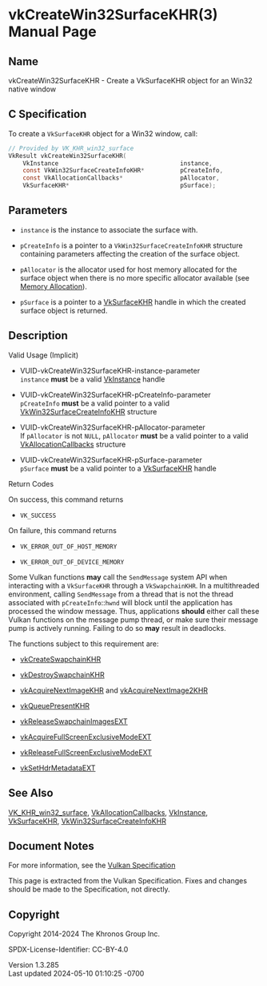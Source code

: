 # vkCreateWin32SurfaceKHR(3) Manual Page

## Name

vkCreateWin32SurfaceKHR - Create a VkSurfaceKHR object for an Win32
native window



## <a href="#_c_specification" class="anchor"></a>C Specification

To create a `VkSurfaceKHR` object for a Win32 window, call:

``` c
// Provided by VK_KHR_win32_surface
VkResult vkCreateWin32SurfaceKHR(
    VkInstance                                  instance,
    const VkWin32SurfaceCreateInfoKHR*          pCreateInfo,
    const VkAllocationCallbacks*                pAllocator,
    VkSurfaceKHR*                               pSurface);
```

## <a href="#_parameters" class="anchor"></a>Parameters

- `instance` is the instance to associate the surface with.

- `pCreateInfo` is a pointer to a `VkWin32SurfaceCreateInfoKHR`
  structure containing parameters affecting the creation of the surface
  object.

- `pAllocator` is the allocator used for host memory allocated for the
  surface object when there is no more specific allocator available (see
  <a
  href="https://registry.khronos.org/vulkan/specs/1.3-extensions/html/vkspec.html#memory-allocation"
  target="_blank" rel="noopener">Memory Allocation</a>).

- `pSurface` is a pointer to a [VkSurfaceKHR](https://registry.khronos.org/vulkan/specs/1.3-extensions/man/html/VkSurfaceKHR.html) handle
  in which the created surface object is returned.

## <a href="#_description" class="anchor"></a>Description

Valid Usage (Implicit)

- <a href="#VUID-vkCreateWin32SurfaceKHR-instance-parameter"
  id="VUID-vkCreateWin32SurfaceKHR-instance-parameter"></a>
  VUID-vkCreateWin32SurfaceKHR-instance-parameter  
  `instance` **must** be a valid [VkInstance](https://registry.khronos.org/vulkan/specs/1.3-extensions/man/html/VkInstance.html) handle

- <a href="#VUID-vkCreateWin32SurfaceKHR-pCreateInfo-parameter"
  id="VUID-vkCreateWin32SurfaceKHR-pCreateInfo-parameter"></a>
  VUID-vkCreateWin32SurfaceKHR-pCreateInfo-parameter  
  `pCreateInfo` **must** be a valid pointer to a valid
  [VkWin32SurfaceCreateInfoKHR](https://registry.khronos.org/vulkan/specs/1.3-extensions/man/html/VkWin32SurfaceCreateInfoKHR.html)
  structure

- <a href="#VUID-vkCreateWin32SurfaceKHR-pAllocator-parameter"
  id="VUID-vkCreateWin32SurfaceKHR-pAllocator-parameter"></a>
  VUID-vkCreateWin32SurfaceKHR-pAllocator-parameter  
  If `pAllocator` is not `NULL`, `pAllocator` **must** be a valid
  pointer to a valid [VkAllocationCallbacks](https://registry.khronos.org/vulkan/specs/1.3-extensions/man/html/VkAllocationCallbacks.html)
  structure

- <a href="#VUID-vkCreateWin32SurfaceKHR-pSurface-parameter"
  id="VUID-vkCreateWin32SurfaceKHR-pSurface-parameter"></a>
  VUID-vkCreateWin32SurfaceKHR-pSurface-parameter  
  `pSurface` **must** be a valid pointer to a
  [VkSurfaceKHR](https://registry.khronos.org/vulkan/specs/1.3-extensions/man/html/VkSurfaceKHR.html) handle

Return Codes

On success, this command returns  
- `VK_SUCCESS`

On failure, this command returns  
- `VK_ERROR_OUT_OF_HOST_MEMORY`

- `VK_ERROR_OUT_OF_DEVICE_MEMORY`

Some Vulkan functions **may** call the `SendMessage` system API when
interacting with a `VkSurfaceKHR` through a `VkSwapchainKHR`. In a
multithreaded environment, calling `SendMessage` from a thread that is
not the thread associated with `pCreateInfo`::`hwnd` will block until
the application has processed the window message. Thus, applications
**should** either call these Vulkan functions on the message pump
thread, or make sure their message pump is actively running. Failing to
do so **may** result in deadlocks.

The functions subject to this requirement are:

- [vkCreateSwapchainKHR](https://registry.khronos.org/vulkan/specs/1.3-extensions/man/html/vkCreateSwapchainKHR.html)

- [vkDestroySwapchainKHR](https://registry.khronos.org/vulkan/specs/1.3-extensions/man/html/vkDestroySwapchainKHR.html)

- [vkAcquireNextImageKHR](https://registry.khronos.org/vulkan/specs/1.3-extensions/man/html/vkAcquireNextImageKHR.html) and
  [vkAcquireNextImage2KHR](https://registry.khronos.org/vulkan/specs/1.3-extensions/man/html/vkAcquireNextImage2KHR.html)

- [vkQueuePresentKHR](https://registry.khronos.org/vulkan/specs/1.3-extensions/man/html/vkQueuePresentKHR.html)

- [vkReleaseSwapchainImagesEXT](https://registry.khronos.org/vulkan/specs/1.3-extensions/man/html/vkReleaseSwapchainImagesEXT.html)

- [vkAcquireFullScreenExclusiveModeEXT](https://registry.khronos.org/vulkan/specs/1.3-extensions/man/html/vkAcquireFullScreenExclusiveModeEXT.html)

- [vkReleaseFullScreenExclusiveModeEXT](https://registry.khronos.org/vulkan/specs/1.3-extensions/man/html/vkReleaseFullScreenExclusiveModeEXT.html)

- [vkSetHdrMetadataEXT](https://registry.khronos.org/vulkan/specs/1.3-extensions/man/html/vkSetHdrMetadataEXT.html)

## <a href="#_see_also" class="anchor"></a>See Also

[VK_KHR_win32_surface](https://registry.khronos.org/vulkan/specs/1.3-extensions/man/html/VK_KHR_win32_surface.html),
[VkAllocationCallbacks](https://registry.khronos.org/vulkan/specs/1.3-extensions/man/html/VkAllocationCallbacks.html),
[VkInstance](https://registry.khronos.org/vulkan/specs/1.3-extensions/man/html/VkInstance.html), [VkSurfaceKHR](https://registry.khronos.org/vulkan/specs/1.3-extensions/man/html/VkSurfaceKHR.html),
[VkWin32SurfaceCreateInfoKHR](https://registry.khronos.org/vulkan/specs/1.3-extensions/man/html/VkWin32SurfaceCreateInfoKHR.html)

## <a href="#_document_notes" class="anchor"></a>Document Notes

For more information, see the <a
href="https://registry.khronos.org/vulkan/specs/1.3-extensions/html/vkspec.html#vkCreateWin32SurfaceKHR"
target="_blank" rel="noopener">Vulkan Specification</a>

This page is extracted from the Vulkan Specification. Fixes and changes
should be made to the Specification, not directly.

## <a href="#_copyright" class="anchor"></a>Copyright

Copyright 2014-2024 The Khronos Group Inc.

SPDX-License-Identifier: CC-BY-4.0

Version 1.3.285  
Last updated 2024-05-10 01:10:25 -0700
